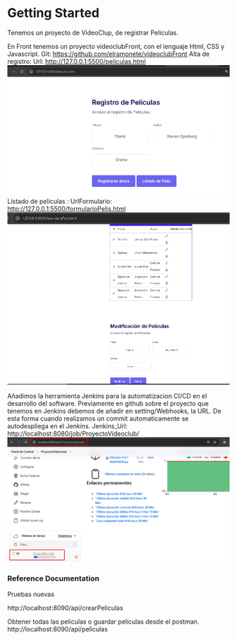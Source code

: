 # Getting Started
Tenemos un proyecto de VideoClup, de registrar Peliculas.

En Front tenemos un proyecto videoclubFront, con el lenguaje Html, CSS y Javascript.
Git: https://github.com/elramonete/videoclubFront
Alta de registro:
Url: http://127.0.0.1:5500/peliculas.html
![img.png](img.png)
Listado de peliculas :
UrlFormulario: http://127.0.0.1:5500/formularioPelis.html
![img_1.png](img_1.png)

Añadimos la herramienta Jenkins para la automatizacion CI/CD en el desarrollo del software.
Previamente en github sobre el proyecto que tenemos en Jenkins debemos de añadir en setting/Webhooks, la URL. De esta forma cuando realizamos un commit automaticamente se autodespliega en el Jenkins.
Jenkins_Url: http://localhost:8080/job/ProyectoVideoclub/
![img_2.png](img_2.png)







### Reference Documentation 

Pruebas nuevas

http://localhost:8090/api/crearPeliculas

Obtener todas las peliculas o guardar peliculas desde el postman.
http://localhost:8090/api/peliculas
